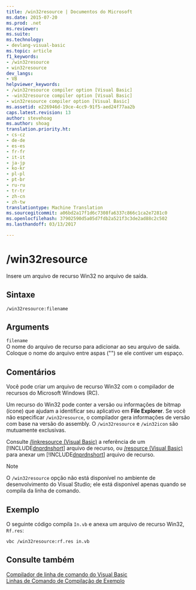 ```yaml
---
title: /win32resource | Documentos do Microsoft
ms.date: 2015-07-20
ms.prod: .net
ms.reviewer: 
ms.suite: 
ms.technology:
- devlang-visual-basic
ms.topic: article
f1_keywords:
- /win32resource
- win32resource
dev_langs:
- VB
helpviewer_keywords:
- /win32resource compiler option [Visual Basic]
- -win32resource compiler option [Visual Basic]
- win32resource compiler option [Visual Basic]
ms.assetid: e226946d-19ce-4cc9-91f5-aed24f77aa2b
caps.latest.revision: 13
author: stevehoag
ms.author: shoag
translation.priority.ht:
- cs-cz
- de-de
- es-es
- fr-fr
- it-it
- ja-jp
- ko-kr
- pl-pl
- pt-br
- ru-ru
- tr-tr
- zh-cn
- zh-tw
translationtype: Machine Translation
ms.sourcegitcommit: a06bd2a17f1d6c7308fa6337c866c1ca2e7281c0
ms.openlocfilehash: 37902590d5a05d7fdb2a521f3c3de2ad88c2c502
ms.lasthandoff: 03/13/2017

---
```

# <a name="win32resource"></a>/win32resource
Insere um arquivo de recurso Win32 no arquivo de saída.  
  
## <a name="syntax"></a>Sintaxe  
  
```  
/win32resource:filename  
```  
  
## <a name="arguments"></a>Arguments  
 `filename`  
 O nome do arquivo de recurso para adicionar ao seu arquivo de saída. Coloque o nome do arquivo entre aspas ("") se ele contiver um espaço.  
  
## <a name="remarks"></a>Comentários  
 Você pode criar um arquivo de recurso Win32 com o compilador de recursos do Microsoft Windows (RC).  
  
 Um recurso do Win32 pode conter a versão ou informações de bitmap (ícone) que ajudam a identificar seu aplicativo em **File Explorer**. Se você não especificar `/win32resource`, o compilador gera informações de versão com base na versão do assembly. O `/win32resource` e `/win32icon` são mutuamente exclusivas.  
  
 Consulte [/linkresource (Visual Basic)](../../../visual-basic/reference/command-line-compiler/linkresource.md) a referência de um [!INCLUDE[dnprdnshort](../../../csharp/getting-started/includes/dnprdnshort_md.md)] arquivo de recurso, ou [/resource (Visual Basic)](../../../visual-basic/reference/command-line-compiler/resource.md) para anexar um [!INCLUDE[dnprdnshort](../../../csharp/getting-started/includes/dnprdnshort_md.md)] arquivo de recurso.  
  
> [!NOTE]
>  O `/win32resource` opção não está disponível no ambiente de desenvolvimento do Visual Studio; ele está disponível apenas quando se compila da linha de comando.  
  
## <a name="example"></a>Exemplo  
 O seguinte código compila `In.vb` e anexa um arquivo de recurso Win32, `Rf.res`:  
  
```  
vbc /win32resource:rf.res in.vb  
```  
  
## <a name="see-also"></a>Consulte também  
 [Compilador de linha de comando do Visual Basic](../../../visual-basic/reference/command-line-compiler/index.md)   
 [Linhas de Comando de Compilação de Exemplo](../../../visual-basic/reference/command-line-compiler/sample-compilation-command-lines.md)
